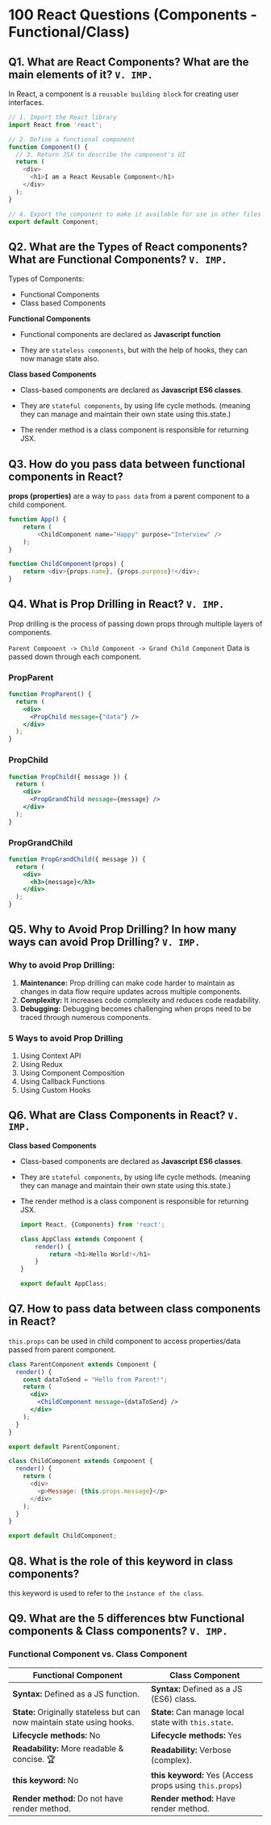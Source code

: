# 100 React Questions (Components - Functional/Class)

## Q1. What are React Components? What are the main elements of it? `V. IMP.`

In React, a component is a `reusable building block` for creating user interfaces.

```javascript
// 1. Import the React library
import React from 'react';

// 2. Define a functional component
function Component() {
  // 3. Return JSX to describe the component's UI
  return (
    <div>
      <h1>I am a React Reusable Component</h1>
    </div>
  );
}

// 4. Export the component to make it available for use in other files
export default Component;
```

## Q2. What are the Types of React components? What are Functional Components? `V. IMP.`

Types of Components:
* Functional Components
* Class based Components

**Functional Components**

* Functional components are declared as **Javascript function**

* They are `stateless components`, but with the help of hooks, they can now manage state also.

**Class based Components**

* Class-based components are declared as **Javascript ES6 classes**.

* They are `stateful components`, by using life cycle methods. (meaning they can manage and maintain their own state using this.state.)

* The render method is a class component is responsible for returning JSX.

## Q3. How do you pass data between functional components in React?

**props (properties)** are a way to `pass data` from a parent component to a child component.

```javascript
function App() {
    return (
        <ChildComponent name="Happy" purpose="Interview" />
    );
}
```

```javascript
function ChildComponent(props) {
    return <div>{props.name}, {props.purpose}!</div>;
}
```

## Q4. What is Prop Drilling in React? `V. IMP.`

Prop drilling is the process of passing down props through multiple layers of components.

`Parent Component -> Child Component -> Grand Child Component`
Data is passed down through each component.

### PropParent
```jsx
function PropParent() {
  return (
    <div>
      <PropChild message={"data"} />
    </div>
  );
}
```

### PropChild
```jsx
function PropChild({ message }) {
  return (
    <div>
      <PropGrandChild message={message} />
    </div>
  );
}
```

### PropGrandChild
```jsx
function PropGrandChild({ message }) {
  return (
    <div>
      <h3>{message}</h3>
    </div>
  );
}
```

## Q5. Why to Avoid Prop Drilling? In how many ways can avoid Prop Drilling? `V. IMP.`

### Why to avoid Prop Drilling:

1. **Maintenance:** Prop drilling can make code harder to maintain as changes in data flow require updates across multiple components.
2. **Complexity:** It increases code complexity and reduces code readability.
3. **Debugging:** Debugging becomes challenging when props need to be traced through numerous components.

### 5 Ways to avoid Prop Drilling

1. Using Context API
2. Using Redux
3. Using Component Composition
4. Using Callback Functions
5. Using Custom Hooks

## Q6. What are Class Components in React? `V. IMP.`

**Class based Components**

* Class-based components are declared as **Javascript ES6 classes**.

* They are `stateful components`, by using life cycle methods. (meaning they can manage and maintain their own state using this.state.)

* The render method is a class component is responsible for returning JSX.

    ```javascript
    import React, {Components} from 'react';

    class AppClass extends Component {
        render() {
            return <h1>Hello World!</h1>
        }
    }

    export default AppClass;
    ```

## Q7. How to pass data between class components in React?

`this.props` can be used in child component to access properties/data passed from parent component.

```jsx
class ParentComponent extends Component {
  render() {
    const dataToSend = "Hello from Parent!";
    return (
      <div>
        <ChildComponent message={dataToSend} />
      </div>
    );
  }
}

export default ParentComponent;
```
```js
class ChildComponent extends Component {
  render() {
    return (
      <div>
        <p>Message: {this.props.message}</p>
      </div>
    );
  }
}

export default ChildComponent;
```

## Q8. What is the role of this keyword in class components?

this keyword is used to refer to the `instance of the class`.

## Q9. What are the 5 differences btw Functional components & Class components? `V. IMP.`

### Functional Component vs. Class Component

| Functional Component                             | Class Component                         |
|--------------------------------------------------|-----------------------------------------|
| **Syntax:** Defined as a JS function.            | **Syntax:** Defined as a JS (ES6) class. |
| **State:** Originally stateless but can now maintain state using hooks. | **State:** Can manage local state with `this.state`. |
| **Lifecycle methods:** No                        | **Lifecycle methods:** Yes              |
| **Readability:** More readable & concise. 🏆     | **Readability:** Verbose (complex).     |
| **this keyword:** No                           | **this keyword:** Yes (Access props using `this.props`) |
| **Render method:** Do not have render method.    | **Render method:** Have render method.  |

<!---
Adarsh 
28th July 2024
07:45 AM
(21:29)
--->